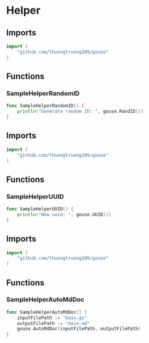 # Helper

## Imports

```go
import (
	"github.com/thuongtruong109/gouse"
)
```
## Functions


### SampleHelperRandomID

```go
func SampleHelperRandomID() {
	println("Generate random ID: ", gouse.RandID())
}
```
## Imports

```go
import (
	"github.com/thuongtruong109/gouse"
)
```
## Functions


### SampleHelperUUID

```go
func SampleHelperUUID() {
	println("New uuid: ", gouse.UUID())
}
```
## Imports

```go
import (
	"github.com/thuongtruong109/gouse"
)
```
## Functions


### SampleHelperAutoMdDoc

```go
func SampleHelperAutoMdDoc() {
	inputFilePath := "main.go"
	outputFilePath := "main.md"
	gouse.AutoMdDoc(inputFilePath, outputFilePath)
}
```
